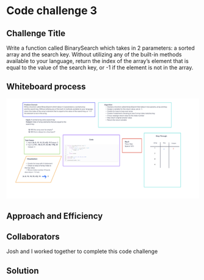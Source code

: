 # Code challenge 3

## Challenge Title

Write a function called BinarySearch which takes in 2 parameters: a sorted array and the search key. Without utilizing any of the built-in methods available to your language, return the index of the array’s element that is equal to the value of the search key, or -1 if the element is not in the array.

## Whiteboard process

![Code Challenge 3](../whiteboard-images/whiteboard3.png)

## Approach and Efficiency

## Collaborators

Josh and I worked together to complete this code challenge

## Solution
